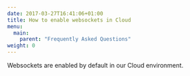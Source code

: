 ```yaml
---
date: 2017-03-27T16:41:06+01:00
title: How to enable websockets in Cloud
menu:
  main:
    parent: "Frequently Asked Questions"
weight: 0
---
```



Websockets are enabled by default in our Cloud environment.
